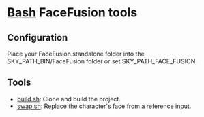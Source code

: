 # [Bash](../../README.md) FaceFusion tools

## Configuration

Place your FaceFusion standalone folder into the SKY_PATH_BIN/FaceFusion folder or set
SKY_PATH_FACE_FUSION.

## Tools

- [build.sh](build.sh): Clone and build the project.
- [swap.sh](swap.sh): Replace the character's face from a reference input.
